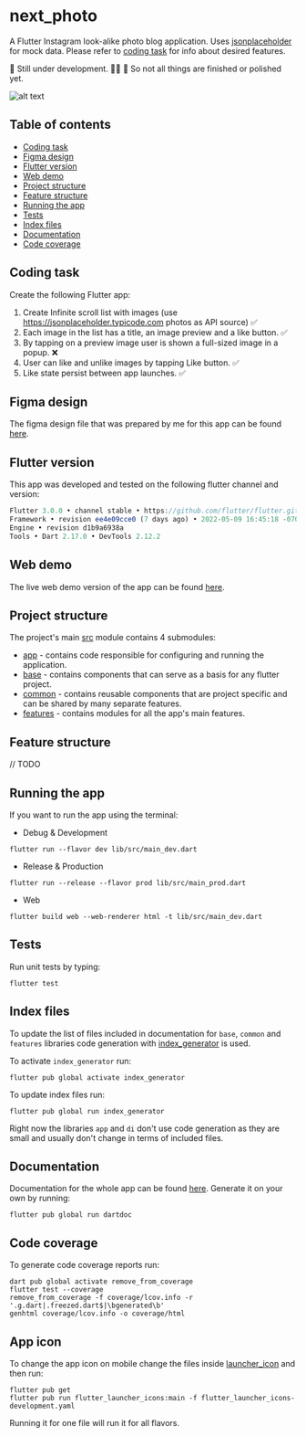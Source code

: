 # next_photo <!-- omit in toc -->

A Flutter Instagram look-alike photo blog application. Uses [jsonplaceholder](https://jsonplaceholder.typicode.com/) for mock data. Please refer to [coding task](#coding-task) for info about desired features.

🚧  Still under development. 👷‍♂️ 🚧  So not all things are finished or polished yet.

![alt text](https://mir-s3-cdn-cf.behance.net/project_modules/1400/62a8c9143896211.62830596b5878.png)

## Table of contents <!-- omit in toc -->
- [Coding task](#coding-task)
- [Figma design](#figma-design)
- [Flutter version](#flutter-version)
- [Web demo](#web-demo)
- [Project structure](#project-structure)
- [Feature structure](#feature-structure)
- [Running the app](#running-the-app)
- [Tests](#tests)
- [Index files](#index-files)
- [Documentation](#documentation)
- [Code coverage](#code-coverage)

## Coding task
Create the following Flutter app:
1. Create Infinite scroll list with images (use https://jsonplaceholder.typicode.com photos as API source) ✅
2. Each image in the list has a title, an image preview and a like button. ✅
3. By tapping on a preview image user is shown a full-sized image in a popup. ❌
4. User can like and unlike images by tapping Like button. ✅
5. Like state persist between app launches. ✅

## Figma design
The figma design file that was prepared by me for this app can be found [here](https://www.figma.com/file/kWh5yBJmKgaLXaM7avh39H/next_photo?node-id=5%3A600).

## Flutter version

This app was developed and tested on the following flutter channel and version:
```javascript
Flutter 3.0.0 • channel stable • https://github.com/flutter/flutter.git
Framework • revision ee4e09cce0 (7 days ago) • 2022-05-09 16:45:18 -0700
Engine • revision d1b9a6938a
Tools • Dart 2.17.0 • DevTools 2.12.2
```

## Web demo
The live web demo version of the app can be found [here](https://sebastianwaloszek.github.io/nextphoto.web/#/).

## Project structure

The project's main [src](lib/src/) module contains 4 submodules:

- [app](lib/src/app) - contains code responsible for configuring and running the application.
- [base](lib/src/base) - contains components that can serve as a basis for any flutter project.
- [common](lib/src/common) - contains reusable components that are project specific and can be shared by many separate
  features.
- [features](lib/src/features) - contains modules for all the app's main features.

## Feature structure
// TODO

## Running the app
If you want to run the app using the terminal:
- Debug & Development
```
flutter run --flavor dev lib/src/main_dev.dart
```
- Release & Production
```
flutter run --release --flavor prod lib/src/main_prod.dart
```
- Web
```
flutter build web --web-renderer html -t lib/src/main_dev.dart
```

## Tests
Run unit tests by typing:
```
flutter test
```

## Index files
To update the list of files included in documentation for `base`, `common` and `features` libraries code generation with [index_generator](https://pub.dev/packages/index_generator) is used.

To activate `index_generator` run:
```
flutter pub global activate index_generator
```

To update index files run:
```
flutter pub global run index_generator
```

Right now the libraries `app` and `di` don't use code generation as they are small and usually don't change in terms of included files.

## Documentation
Documentation for the whole app can be found [here](https://sebastianwaloszek.github.io/nextphoto.doc/index.html). Generate it on your own by running:
```
flutter pub global run dartdoc 
```

## Code coverage
To generate code coverage reports run:
```
dart pub global activate remove_from_coverage
flutter test --coverage 
remove_from_coverage -f coverage/lcov.info -r '.g.dart|.freezed.dart$|\bgenerated\b'
genhtml coverage/lcov.info -o coverage/html
```

## App icon
To change the app icon on mobile change the files inside [launcher_icon](launcher_icon) and then run:
```
flutter pub get
flutter pub run flutter_launcher_icons:main -f flutter_launcher_icons-development.yaml
```
Running it for one file will run it for all flavors.
